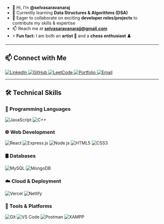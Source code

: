 - 👋 Hi, I’m **@selvasaravanaraj**  
- 🌱 Currently learning **Data Structures & Algorithms (DSA)**  
- 💞️ Eager to collaborate on exciting **developer roles/projects** to contribute my skills & expertise  
- 📫 Reach me at **selvasaravanarajj@gmail.com**  
- ⚡ **Fun fact:** I am both an **artist 🎨** and a **chess enthusiast ♟️**  

---

## 📫 Connect with Me  

<p align="left">
  <a href="https://www.linkedin.com/in/selva-saravana-raj-j">
    <img src="https://img.shields.io/badge/LinkedIn-0A66C2?style=flat-square&logo=linkedin&logoColor=white" alt="LinkedIn">
  </a>
  <a href="https://github.com/selvasaravanaraj">
    <img src="https://img.shields.io/badge/GitHub-181717?style=flat-square&logo=github&logoColor=white" alt="GitHub">
  </a>
  <a href="https://leetcode.com/u/selvaleetcode007">
    <img src="https://img.shields.io/badge/LeetCode-FFA116?style=flat-square&logo=leetcode&logoColor=black" alt="LeetCode">
  </a>
  <a href="https://selva-portfolio.vercel.app">
    <img src="https://img.shields.io/badge/Portfolio-FF5722?style=flat-square&logo=google-chrome&logoColor=white" alt="Portfolio">
  </a>
  <a href="mailto:selvasaravanarajj@gmail.com">
    <img src="https://img.shields.io/badge/Email-D14836?style=flat-square&logo=gmail&logoColor=white" alt="Email">
  </a>
</p>

---

## 🛠 Technical Skills  

### 🚀 Programming Languages  
<p align="left">
  <img src="https://img.shields.io/badge/JavaScript-F7DF1E?style=flat-square&logo=javascript&logoColor=black" alt="JavaScript">
  <img src="https://img.shields.io/badge/C++-00599C?style=flat-square&logo=cplusplus&logoColor=white" alt="C++">
</p>

### 🌐 Web Development  
<p align="left">
  <img src="https://img.shields.io/badge/React-20232A?style=flat-square&logo=react&logoColor=61DAFB" alt="React">
  <img src="https://img.shields.io/badge/Express.js-000000?style=flat-square&logo=express&logoColor=white" alt="Express.js">
  <img src="https://img.shields.io/badge/Node.js-43853D?style=flat-square&logo=node.js&logoColor=white" alt="Node.js">
  <img src="https://img.shields.io/badge/HTML5-E34F26?style=flat-square&logo=html5&logoColor=white" alt="HTML5">
  <img src="https://img.shields.io/badge/CSS3-1572B6?style=flat-square&logo=css3&logoColor=white" alt="CSS3">
</p>

### 🛢️ Databases  
<p align="left">
  <img src="https://img.shields.io/badge/MySQL-4479A1?style=flat-square&logo=mysql&logoColor=white" alt="MySQL">
  <img src="https://img.shields.io/badge/MongoDB-47A248?style=flat-square&logo=mongodb&logoColor=white" alt="MongoDB">
</p>

### ☁️ Cloud & Deployment  
<p align="left">
  <img src="https://img.shields.io/badge/Vercel-000000?style=flat-square&logo=vercel&logoColor=white" alt="Vercel">
  <img src="https://img.shields.io/badge/Netlify-00C7B7?style=flat-square&logo=netlify&logoColor=white" alt="Netlify">
</p>

### 🔧 Tools & Platforms  
<p align="left">
  <img src="https://img.shields.io/badge/Git-F05032?style=flat-square&logo=git&logoColor=white" alt="Git">
  <img src="https://img.shields.io/badge/VS%20Code-007ACC?style=flat-square&logo=visual-studio-code&logoColor=white" alt="VS Code">
  <img src="https://img.shields.io/badge/Postman-FF6C37?style=flat-square&logo=postman&logoColor=white" alt="Postman">
  <img src="https://img.shields.io/badge/XAMPP-FB7A24?style=flat-square&logo=xampp&logoColor=white" alt="XAMPP">
</p>
